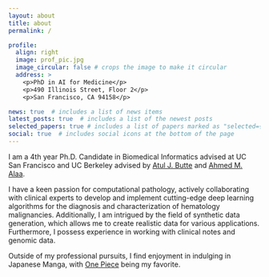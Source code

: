 ```yaml
---
layout: about
title: about
permalink: /

profile:
  align: right
  image: prof_pic.jpg
  image_circular: false # crops the image to make it circular
  address: >
    <p>PhD in AI for Medicine</p>
    <p>490 Illinois Street, Floor 2</p>
    <p>San Francisco, CA 94158</p>

news: true  # includes a list of news items
latest_posts: true  # includes a list of the newest posts
selected_papers: true # includes a list of papers marked as "selected={true}"
social: true  # includes social icons at the bottom of the page
---
```


I am a 4th year Ph.D. Candidate in Biomedical Informatics advised  at UC San Francisco and UC Berkeley advised by
[Atul J. Butte](https://en.wikipedia.org/wiki/Atul_Butte) and [Ahmed M. Alaa](https://ahmedmalaa.github.io). 

I have a keen passion for computational pathology, actively collaborating with clinical experts to develop and implement cutting-edge deep learning algorithms for the diagnosis and characterization of hematology malignancies. Additionally, I am intrigued by the field of synthetic data generation, which allows me to create realistic data for various applications. Furthermore, I possess experience in working with clinical notes and genomic data. 

Outside of my professional pursuits, I find enjoyment in indulging in Japanese Manga, with [One Piece](https://en.wikipedia.org/wiki/One_Piece) being my favorite. 
